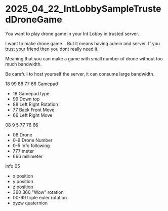 # 2025_04_22_IntLobbySampleTrustedDroneGame
You want to play drone game in your Int Lobby in trusted server.

I want to make drone game... But it means having admin and server.
If you trust your friend then you dont really need it.

Meaning that you can make a game with small number of drone without too much bandwidth.

Be carefull to host yourself the server, it can consume large bandwidth.

18 99 88 77 66 Gamepad
- 18 Gamepad type
- 99 Down top
- 88 Left Right Rotation
- 77 Back Front Move
- 66 Left Right Move
  
08 9 5 77 76 66
- 08 Drone
- 0-9 Drone Number
- 0-5 Info following
- 777 meter
- 666 millimeter


Info 05
- x position
- y position
- z position
- 360 360 "Wow" rotation
- 00-99 triple euler rotation
- xyzw quaternion
